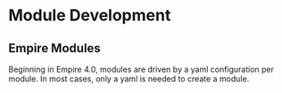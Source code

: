 # Module Development

## Empire Modules

Beginning in Empire 4.0, modules are driven by a yaml configuration per module. In most cases, only a yaml is needed to create a module.
